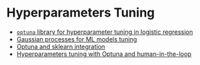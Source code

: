 # Hyperparameters Tuning

- [`optuna` library for hyperparameter tuning in logistic regression](https://towardsdatascience.com/exploring-optuna-a-hyper-parameter-framework-using-logistic-regression-84bd622cd3a5)
- [Gaussian processes for ML models tuning](https://towardsdatascience.com/gaussian-processes-smarter-tuning-for-your-ml-models-c72c7d4f5833)
- [Optuna and sklearn integration](https://towardsdatascience.com/optuna-a-flexible-efficient-and-scalable-hyperparameter-optimization-framework-d26bc7a23fff)
- [Hyperparameters tuning with Optuna and human-in-the-loop](https://towardsdatascience.com/selecting-hyperparameter-values-with-sequential-human-in-the-loop-search-space-modification-766d272ed061)
